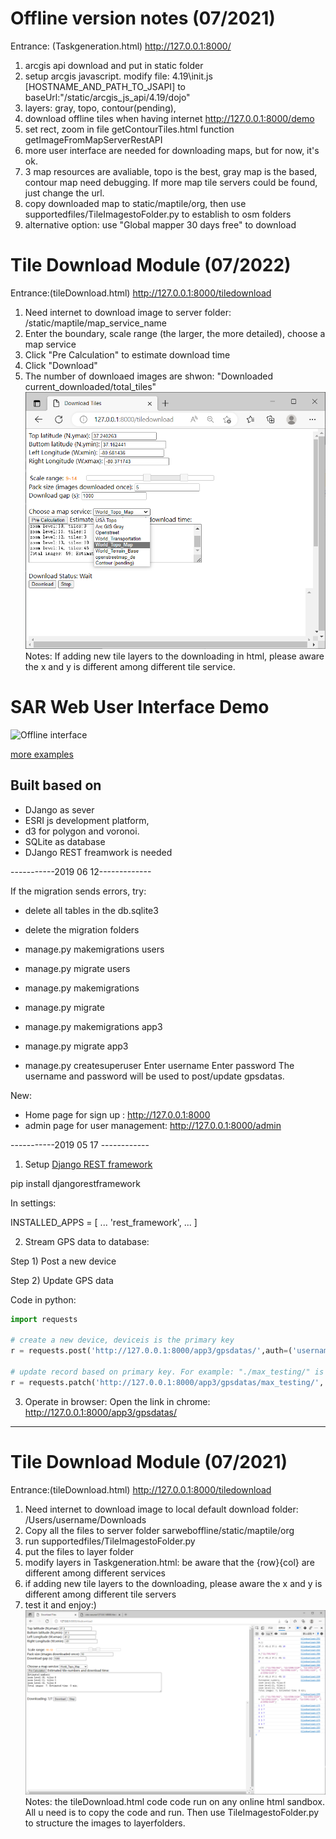 # Offline version notes (07/2021)
Entrance: (Taskgeneration.html) http://127.0.0.1:8000/
1. arcgis api download and put in static folder
2. setup arcgis javascript. modify file: 4.19\init.js [HOSTNAME_AND_PATH_TO_JSAPI] to baseUrl:"/static/arcgis_js_api/4.19/dojo"
3. layers: gray, topo, contour(pending),  
4. download offline tiles when having internet  http://127.0.0.1:8000/demo
5. set rect, zoom in file getContourTiles.html function getImageFromMapServerRestAPI
6. more user interface are needed for downloading maps, but for now, it's ok.
7. 3 map resources are avaliable, topo is the best, gray map is the based, contour map need debugging. If more map tile servers could be found, just change the url.
8. copy downloaded map to  static/maptile/org, then use supportedfiles/TileImagestoFolder.py to establish to osm folders
8. alternative option: use "Global mapper 30 days free" to download


# Tile Download Module (07/2022)
Entrance:(tileDownload.html) http://127.0.0.1:8000/tiledownload
1. Need internet to download image to server folder: /static/maptile/map_service_name
2. Enter the boundary, scale range (the larger, the more detailed), choose a map service
3. Click "Pre Calculation" to estimate download time
4. Click "Download"
5. The number of downloaed images are shwon: "Downloaded current_downloaded/total_tiles"
![tiledownload](screen/downloadpage.png)
Notes: If adding new tile layers to the downloading in html, please aware the x and y is different among different tile service.

# SAR Web User Interface Demo
![Offline interface](screen/offline2.png)

[more examples](screen/)

## Built based on
- DJango as sever
- ESRI js development platform,
- d3 for polygon and voronoi.
- SQLite as database
- DJango REST freamwork is needed

-----------2019 06 12-------------

If the migration sends errors, try:
- delete all tables in the db.sqlite3
- delete the migration folders
- manage.py makemigrations users
- manage.py migrate users

- manage.py makemigrations
- manage.py migrate

- manage.py makemigrations app3
- manage.py migrate app3

- manage.py createsuperuser
Enter username
Enter password
The username and password will be used to post/update gpsdatas.

New:
- Home page for sign up : http://127.0.0.1:8000
- admin page for user management:  http://127.0.0.1:8000/admin

-----------2019 05 17 ------------
1. Setup
[Django REST framework](https://www.django-rest-framework.org/tutorial/quickstart/)

pip install djangorestframework

In settings:

INSTALLED_APPS = [
    ...
    'rest_framework',
    ...
]

2. Stream GPS data to database:

Step 1) Post a new device

Step 2) Update GPS data

Code in python:  
```python
import requests

# create a new device, deviceis is the primary key
r = requests.post('http://127.0.0.1:8000/app3/gpsdatas/',auth=('username','password'), data = {'deviceid':'max_testing', 'taskid':'sar_put2','gpsdata':'{"gps":["stamp":004,"lat":-81,"log":37]}'})

# update record based on primary key. For example: "./max_testing/" is added as pk
r = requests.patch('http://127.0.0.1:8000/app3/gpsdatas/max_testing/', auth=('username','password'), data = {'deviceid':'max_testing', 'taskid':'sar_put2','gpsdata':'{"gps":["stamp":004,"lat":-80,"log":38]}'})
```

3. Operate in browser:
Open the link in chrome: http://127.0.0.1:8000/app3/gpsdatas/


-------------------------------
# Tile Download Module (07/2021)
Entrance:(tileDownload.html) http://127.0.0.1:8000/tiledownload
1. Need internet to download image to local default download folder: ‪/Users/username/Downloads
2. Copy all the files to server folder sarweboffline/static/maptile/org
3. run supportedfiles/TileImagestoFolder.py
4. put the files to layer folder
5. modify layers in Taskgeneration.html: be aware that the {row}{col} are different among different services
6. if adding new tile layers to the downloading, please aware the x and y is different among different tile servers
7. test it and enjoy:)
![tiledownload](screen/tiledownload.png)
Notes: the tileDownload.html code code run on any online html sandbox. All u need is to copy the code and run. Then use TileImagestoFolder.py to structure the images to layerfolders.


